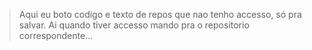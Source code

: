 > Aqui eu boto codigo e texto de repos que nao tenho accesso, só pra salvar. Ai quando tiver accesso mando
> pra o repositorio correspondente...

